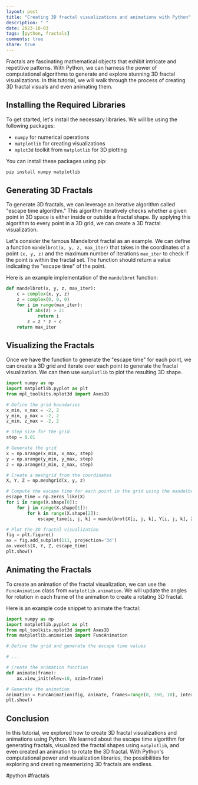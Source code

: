 ```yaml
---
layout: post
title: "Creating 3D fractal visualizations and animations with Python"
description: " "
date: 2023-10-03
tags: [python, fractals]
comments: true
share: true
---
```


Fractals are fascinating mathematical objects that exhibit intricate and repetitive patterns. With Python, we can harness the power of computational algorithms to generate and explore stunning 3D fractal visualizations. In this tutorial, we will walk through the process of creating 3D fractal visuals and even animating them.

## Installing the Required Libraries

To get started, let's install the necessary libraries. We will be using the following packages:

- `numpy` for numerical operations
- `matplotlib` for creating visualizations
- `mplot3d` toolkit from `matplotlib` for 3D plotting

You can install these packages using pip:

```python
pip install numpy matplotlib
```

## Generating 3D Fractals

To generate 3D fractals, we can leverage an iterative algorithm called "escape time algorithm." This algorithm iteratively checks whether a given point in 3D space is either inside or outside a fractal shape. By applying this algorithm to every point in a 3D grid, we can create a 3D fractal visualization.

Let's consider the famous Mandelbrot fractal as an example. We can define a function `mandelbrot(x, y, z, max_iter)` that takes in the coordinates of a point `(x, y, z)` and the maximum number of iterations `max_iter` to check if the point is within the fractal set. The function should return a value indicating the "escape time" of the point.

Here is an example implementation of the `mandelbrot` function:

```python
def mandelbrot(x, y, z, max_iter):
    c = complex(x, y, z)
    z = complex(0, 0, 0)
    for i in range(max_iter):
        if abs(z) > 2:
            return i
        z = z * z + c
    return max_iter
```

## Visualizing the Fractals

Once we have the function to generate the "escape time" for each point, we can create a 3D grid and iterate over each point to generate the fractal visualization. We can then use `matplotlib` to plot the resulting 3D shape.

```python
import numpy as np
import matplotlib.pyplot as plt
from mpl_toolkits.mplot3d import Axes3D

# Define the grid boundaries
x_min, x_max = -2, 2
y_min, y_max = -2, 2
z_min, z_max = -2, 2

# Step size for the grid
step = 0.01

# Generate the grid
x = np.arange(x_min, x_max, step)
y = np.arange(y_min, y_max, step)
z = np.arange(z_min, z_max, step)

# Create a meshgrid from the coordinates
X, Y, Z = np.meshgrid(x, y, z)

# Compute the escape time for each point in the grid using the mandelbrot function
escape_time = np.zeros_like(X)
for i in range(X.shape[0]):
    for j in range(X.shape[1]):
        for k in range(X.shape[2]):
            escape_time[i, j, k] = mandelbrot(X[i, j, k], Y[i, j, k], Z[i, j, k], max_iter=100)

# Plot the 3D fractal visualization
fig = plt.figure()
ax = fig.add_subplot(111, projection='3d')
ax.voxels(X, Y, Z, escape_time)
plt.show()
```

## Animating the Fractals

To create an animation of the fractal visualization, we can use the `FuncAnimation` class from `matplotlib.animation`. We will update the angles for rotation in each frame of the animation to create a rotating 3D fractal.

Here is an example code snippet to animate the fractal:

```python
import numpy as np
import matplotlib.pyplot as plt
from mpl_toolkits.mplot3d import Axes3D
from matplotlib.animation import FuncAnimation

# Define the grid and generate the escape time values

# ...

# Create the animation function
def animate(frame):
    ax.view_init(elev=10, azim=frame)

# Generate the animation
animation = FuncAnimation(fig, animate, frames=range(0, 360, 10), interval=100)
plt.show()
```

## Conclusion

In this tutorial, we explored how to create 3D fractal visualizations and animations using Python. We learned about the escape time algorithm for generating fractals, visualized the fractal shapes using `matplotlib`, and even created an animation to rotate the 3D fractal. With Python's computational power and visualization libraries, the possibilities for exploring and creating mesmerizing 3D fractals are endless.

#python #fractals